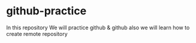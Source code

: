 # github-practice
In this repository We will practice github &amp; github also we will learn how to create remote repository
